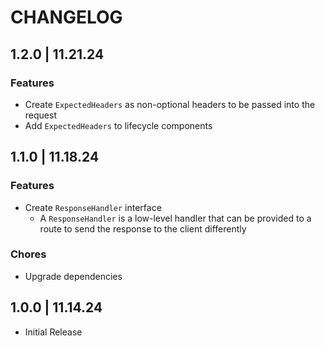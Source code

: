 # CHANGELOG

## 1.2.0 | 11.21.24

### Features

- Create `ExpectedHeaders` as non-optional headers to be passed into the request
- Add `ExpectedHeaders` to lifecycle components

## 1.1.0 | 11.18.24

### Features

- Create `ResponseHandler` interface
  - A `ResponseHandler` is a low-level handler that can be provided to a route to send the response to the client differently

### Chores

- Upgrade dependencies

## 1.0.0 | 11.14.24

- Initial Release
